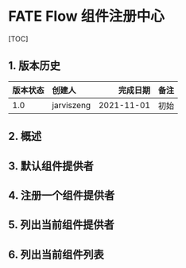 # FATE Flow 组件注册中心

[TOC]

## 1. 版本历史

| 版本状态 | 创建人     |   完成日期 | 备注 |
| :------- | :--------- | ---------: | :--- |
| 1.0      | jarviszeng | 2021-11-01 | 初始 |

## 2. 概述

## 3. 默认组件提供者
## 4. 注册一个组件提供者
## 5. 列出当前组件提供者
## 6. 列出当前组件列表